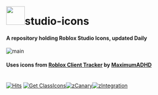 # <img src="https://upload.wikimedia.org/wikipedia/commons/5/58/Roblox_Studio_logo_2021_present.svg" data-canonical-src="https://upload.wikimedia.org/wikipedia/commons/5/58/Roblox_Studio_logo_2021_present.svg " width="50" height="50" />studio-icons
#### A repository holding Roblox Studio Icons, updated Daily
![main](https://github.com/MaximumADHD/Roblox-Client-Tracker/raw/roblox/textures/ClassImages.PNG)
#### Uses icons from [Roblox Client Tracker](https://github.com/MaximumADHD/Roblox-Client-Tracker) by [MaximumADHD](https://github.com/MaximumADHD)
#

[![Hits](https://hits.seeyoufarm.com/api/count/incr/badge.svg?url=https%3A%2F%2Fgithub.com%2FStarLandRBLX%2Fstudio-icons&count_bg=%2379C83D&title_bg=%23555555&icon=&icon_color=%23E7E7E7&title=hits&edge_flat=false)](https://hits.seeyoufarm.com)  [![Get ClassIcons](https://github.com/StarLandRBLX/studio-icons/actions/workflows/classimages.yml/badge.svg)](https://github.com/StarLandRBLX/studio-icons/actions/workflows/classimages.yml)[![zCanary](https://github.com/StarLandRBLX/studio-icons/actions/workflows/zCanary.yml/badge.svg)](https://github.com/StarLandRBLX/studio-icons/actions/workflows/zCanary.yml)[![zIntegration](https://github.com/StarLandRBLX/studio-icons/actions/workflows/zIntegration.yml/badge.svg)](https://github.com/StarLandRBLX/studio-icons/actions/workflows/zIntegration.yml)




